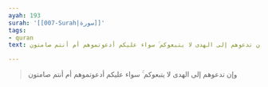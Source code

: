 ```yaml
---
ayah: 193
surah: '[[007-Surah|سورة]]'
tags:
- quran
text: وإن تدعوهم إلى الهدى لا يتبعوكم ۚ سواء عليكم أدعوتموهم أم أنتم صامتون

---
```

> وإن تدعوهم إلى الهدى لا يتبعوكم ۚ سواء عليكم أدعوتموهم أم أنتم صامتون

